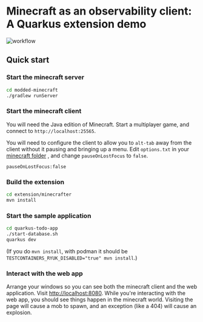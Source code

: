 # Minecraft as an observability client: A Quarkus extension demo

![workflow](https://github.com/holly-cummins/quarkus-minecraft-observability-extension/actions/workflows/actions.yml/badge.svg)

## Quick start

### Start the minecraft server

```bash
cd modded-minecraft
./gradlew runServer
```

### Start the minecraft client

You will need the Java edition of Minecraft. Start a multiplayer game, and connect to `http://localhost:25565`.

You will need to configure the client to allow you to `alt-tab` away from the client without it pausing and bringing up
a menu. Edit `options.txt` in
your [minecraft folder](https://gaming.stackexchange.com/questions/15664/can-i-alt-tab-out-of-minecraft-without-the-game-auto-pausing)
, and change `pauseOnLostFocus` to `false`.

```
pauseOnLostFocus:false
```

### Build the extension

```bash
cd extension/minecrafter
mvn install
```

### Start the sample application

```bash
cd quarkus-todo-app
./start-database.sh
quarkus dev
```

(If you do `mvn install`, with podman it should be `TESTCONTAINERS_RYUK_DISABLED="true" mvn install`.)

### Interact with the web app

Arrange your windows so you can see both the minecraft client and the web application.
Visit [http://localhost:8080](http://localhost:8080). While you're interacting with the web app, you should see things
happen in the minecraft world. Visiting the page will cause a mob to spawn, and an exception (like a 404) will cause an
explosion.
